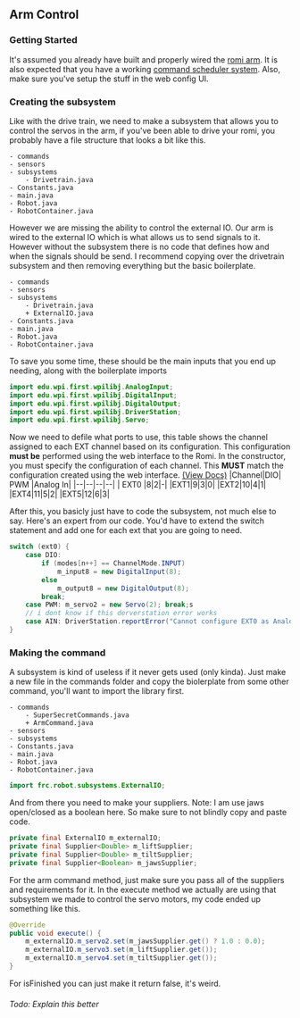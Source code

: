 ## Arm Control 
### Getting Started
It's assumed you already have built and properly wired the [romi arm](https://www.pololu.com/docs/0J76/1). It is also expected that you have a working [command scheduler system](https://github.com/camden-git/romi-docs/blob/main/command-scheduler.md). Also, make sure you've setup the stuff in the web config UI.

### Creating the subsystem 
Like with the drive train, we need to make a subsystem that allows you to control the servos in the arm, if you've been able to drive your romi, you probably have a file structure that looks a bit like this.
```
- commands
- sensors
- subsystems
	- Drivetrain.java
- Constants.java
- main.java
- Robot.java
- RobotContainer.java
```
However we are missing the ability to control the external IO. Our arm is wired to the external IO which is what allows us to send signals to it. However without the subsystem there is no code that defines how and when the signals should be send. I recommend copying over the drivetrain subsystem and then removing everything but the basic boilerplate. 
```
- commands
- sensors
- subsystems
	- Drivetrain.java
	+ ExternalIO.java
- Constants.java
- main.java
- Robot.java
- RobotContainer.java
```
To save you some time, these should be the main inputs that you end up needing, along with the boilerplate imports 
```java
import edu.wpi.first.wpilibj.AnalogInput;
import edu.wpi.first.wpilibj.DigitalInput;
import edu.wpi.first.wpilibj.DigitalOutput;
import edu.wpi.first.wpilibj.DriverStation;
import edu.wpi.first.wpilibj.Servo;
```
Now we need to defile what ports to use, this table shows the channel assigned to each EXT channel based on its configuration. This configuration **must be** performed using the web interface to the Romi. In the constructor, you must specify the configuration of each channel. This **MUST** match the configuration created using the web interface. [(View Docs)](https://docs.wpilib.org/en/stable/docs/romi-robot/web-ui.html)
|Channel|DIO| PWM |Analog In|
|--|--|--|--|
| EXT0 |8|2|-|
|EXT1|9|3|0|
|EXT2|10|4|1|
|EXT4|11|5|2|
|EXT5|12|6|3|

After this, you basicly just have to code the subsystem, not much else to say. Here's an expert from our code. You'd have to extend the switch statement and add one for each ext that you are going to need.
```java
switch (ext0) {
	case DIO:
		if (modes[n++] == ChannelMode.INPUT)
			m_input8 = new DigitalInput(8);
		else
			m_output8 = new DigitalOutput(8);
		break;
	case PWM: m_servo2 = new Servo(2); break;s
	// i dont know if this derverstation error works 
	case AIN: DriverStation.reportError("Cannot configure EXT0 as Analog Input", true); break;
}
```
### Making the command
A subsystem is kind of useless if it never gets used (only kinda). Just make a new file in the commands folder and copy the biolerplate from some other command, you'll want to import the library first.
```
- commands
	- SuperSecretCommands.java
	+ ArmCommand.java
- sensors
- subsystems
- Constants.java
- main.java
- Robot.java
- RobotContainer.java
```
```java
import frc.robot.subsystems.ExternalIO;
```
And from there you need to make your suppliers. Note: I am use jaws open/closed as a boolean here. So make sure to not blindly copy and paste code.
```java
private final ExternalIO m_externalIO;
private final Supplier<Double> m_liftSupplier;
private final Supplier<Double> m_tiltSupplier;
private final Supplier<Boolean> m_jawsSupplier;
```
For the arm command method, just make sure you pass all of the suppliers and requirements for it. In the execute method we actually are using that subsystem we made to control the servo motors, my code ended up something like this.
```java
@Override
public void execute() {
	m_externalIO.m_servo2.set(m_jawsSupplier.get() ? 1.0 : 0.0);
	m_externalIO.m_servo3.set(m_liftSupplier.get());
	m_externalIO.m_servo4.set(m_tiltSupplier.get());
}
```
For isFinished you can just make it return false, it's weird. 
###### *Todo: Explain this better*
